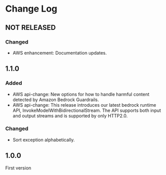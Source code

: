 # Change Log

## NOT RELEASED

### Changed

- AWS enhancement: Documentation updates.

## 1.1.0

### Added

- AWS api-change: New options for how to handle harmful content detected by Amazon Bedrock Guardrails.
- AWS api-change: This release introduces our latest bedrock runtime API, InvokeModelWithBidirectionalStream. The API supports both input and output streams and is supported by only HTTP2.0.

### Changed

- Sort exception alphabetically.

## 1.0.0

First version
